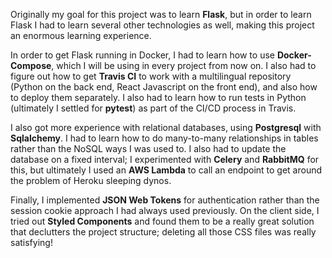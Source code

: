 Originally my goal for this project was to learn **Flask**, but in order to learn Flask I had to learn several other technologies as well, making this project an enormous learning experience.

In order to get Flask running in Docker, I had to learn how to use **Docker-Compose**, which I will be using in every project from now on. I also had to figure out how to get **Travis CI** to work with a multilingual repository (Python on the back end, React Javascript on the front end), and also how to deploy them separately. I also had to learn how to run tests in Python (ultimately I settled for **pytest**) as part of the CI/CD process in Travis.

I also got more experience with relational databases, using **Postgresql** with **Sqlalchemy**. I had to learn how to do many-to-many relationships in tables rather than the NoSQL ways I was used to. I also had to update the database on a fixed interval; I experimented with **Celery** and **RabbitMQ** for this, but ultimately I used an **AWS Lambda** to call an endpoint to get around the problem of Heroku sleeping dynos.

Finally, I implemented **JSON Web Tokens** for authentication rather than the session cookie approach I had always used previously. On the client side, I tried out **Styled Components** and found them to be a really great solution that declutters the project structure; deleting all those CSS files was really satisfying!
